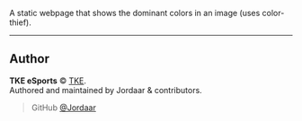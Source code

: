 A static webpage that shows the dominant colors in an image (uses color-thief).

---

## Author

**TKE eSports** © [TKE](https://github.com/orgs/TKE-eSports/people).  
Authored and maintained by Jordaar & contributors.

> GitHub [@Jordaar](https://github.com/Jordaar)
